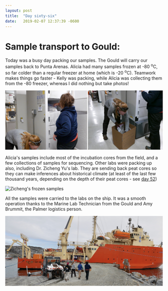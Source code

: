 ```yaml
---
layout: post
title:  "Day sixty-six"
date:   2019-02-07 12:37:39 -0600
---
```

# Sample transport to Gould:  
Today was a busy day packing our samples. The Gould will carry our samples back to Punta Arenas. Alicia had many samples frozen at -80 <sup>o</sup>C, so far colder than a regular freezer at home (which is -20 <sup>o</sup>C). Teamwork makes things go faster - Kelly was packing, while Alicia was collecting them from the -80 freezer, whereas I did nothing but take photos!

![Packing up samples](/assets/blog_photos/190207/ShippingSamples.jpg)

Alicia's samples include most of the incubation cores from the field, and a few collections of samples for sequencing. Other labs were packing up also, including Dr. Zicheng Yu's lab. They are sending back peat cores so they can make inferences about historical climate (at least of the last few thousand years, depending on the depth of their peat cores - see [day 52](https://natasjavgestel.github.io/blog/2019/01/24/day-fiftytwo))

![Zicheng's frozen samples](/assets/blog_photos/190207/P1090529.JPG)

All the samples were carried to the labs on the ship. It was a smooth operation thanks to the Marine Lab Technician from the Gould and Amy Brummit, the Palmer logistics person.

![Alicia carrying samples to Gould](/assets/blog_photos/190207/Transport_to_Gould.jpg)
